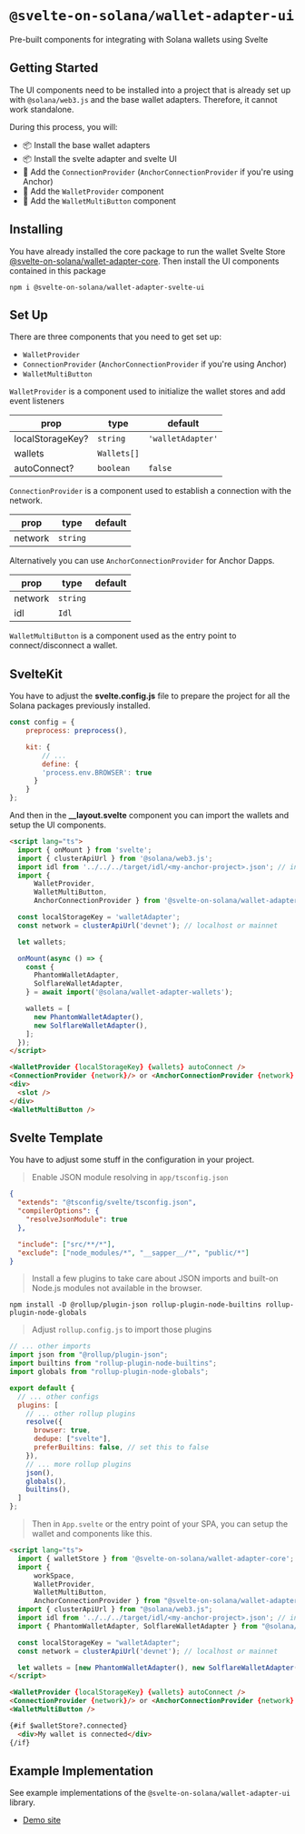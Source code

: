 # `@svelte-on-solana/wallet-adapter-ui`

Pre-built components for integrating with Solana wallets using Svelte

## Getting Started

The UI components need to be installed into a project that is already set up with `@solana/web3.js` and the base wallet adapters. Therefore, it cannot work standalone.

During this process, you will:

-   📦 Install the base wallet adapters
-   📦 Install the svelte adapter and svelte UI
-   🔨 Add the `ConnectionProvider` (`AnchorConnectionProvider` if you're using Anchor)
-   🔨 Add the `WalletProvider` component
-   🔨 Add the `WalletMultiButton` component

## Installing

You have already installed the core package to run the wallet Svelte Store [@svelte-on-solana/wallet-adapter-core](github.com/svelte-on-solana/wallet-adapter/blob/master/packages/core/README.md). Then install the UI components contained in this package

```shell
npm i @svelte-on-solana/wallet-adapter-svelte-ui
```

## Set Up

There are three components that you need to get set up:

-   `WalletProvider`
-   `ConnectionProvider` (`AnchorConnectionProvider` if you're using Anchor)
-   `WalletMultiButton`

`WalletProvider` is a component used to initialize the wallet stores and add event listeners

| prop             | type        | default           |
| ---------------- | ----------- | ----------------- |
| localStorageKey? | `string`    | `'walletAdapter'` |
| wallets          | `Wallets[]` |                   |
| autoConnect?     | `boolean`   | `false`           |

`ConnectionProvider` is a component used to establish a connection with the network.

| prop    | type     | default |
| ------- | -------- | ------- |
| network | `string` |         |

Alternatively you can use `AnchorConnectionProvider` for Anchor Dapps.

| prop    | type     | default |
| ------- | -------- | ------- |
| network | `string` |         |
| idl     | `Idl`    |         |

`WalletMultiButton` is a component used as the entry point to connect/disconnect a wallet.


## SvelteKit

You have to adjust the **svelte.config.js** file to prepare the project for all the Solana packages previously installed.

```javascript
const config = {
	preprocess: preprocess(),

	kit: {
		// ...
		define: {
        'process.env.BROWSER': true
      }
	}
};
```

And then in the **__layout.svelte** component you can import the wallets and setup the UI components.

```html
<script lang="ts">
  import { onMount } from 'svelte';
  import { clusterApiUrl } from '@solana/web3.js';
  import idl from '../../../target/idl/<my-anchor-project>.json'; // in case you are using Anchor
  import {
	  WalletProvider,
	  WalletMultiButton,
	  AnchorConnectionProvider } from '@svelte-on-solana/wallet-adapter-svelte-ui';

  const localStorageKey = 'walletAdapter';
  const network = clusterApiUrl('devnet'); // localhost or mainnet

  let wallets;

  onMount(async () => {
    const {
      PhantomWalletAdapter,
      SolflareWalletAdapter,
    } = await import('@solana/wallet-adapter-wallets');

    wallets = [
      new PhantomWalletAdapter(),
      new SolflareWalletAdapter(),
    ];
  });
</script>

<WalletProvider {localStorageKey} {wallets} autoConnect />
<ConnectionProvider {network}/> or <AnchorConnectionProvider {network} {idl} />
<div>
  <slot />
</div>
<WalletMultiButton />
```

## Svelte Template

You have to adjust some stuff in the configuration in your project.

> Enable JSON module resolving in `app/tsconfig.json`

```json
{
  "extends": "@tsconfig/svelte/tsconfig.json",
  "compilerOptions": {
    "resolveJsonModule": true
  },

  "include": ["src/**/*"],
  "exclude": ["node_modules/*", "__sapper__/*", "public/*"]
}
```
> Install a few plugins to take care about JSON imports and built-on Node.js modules not available in the browser.

```shell
npm install -D @rollup/plugin-json rollup-plugin-node-builtins rollup-plugin-node-globals
```

> Adjust `rollup.config.js` to import those plugins
```javascript
// ... other imports
import json from "@rollup/plugin-json";
import builtins from "rollup-plugin-node-builtins";
import globals from "rollup-plugin-node-globals";

export default {
  // ... other configs
  plugins: [
    // ... other rollup plugins
    resolve({
      browser: true,
      dedupe: ["svelte"],
      preferBuiltins: false, // set this to false
    }),
    // ... more rollup plugins
    json(),
    globals(),
    builtins(),
  ]
};
```

> Then in `App.svelte` or the entry point of your SPA, you can setup the wallet and components like this.

```html
<script lang="ts">
  import { walletStore } from '@svelte-on-solana/wallet-adapter-core';
  import {
	  workSpace,
	  WalletProvider,
	  WalletMultiButton,
	  AnchorConnectionProvider } from "@svelte-on-solana/wallet-adapter-ui";
  import { clusterApiUrl } from "@solana/web3.js";
  import idl from '../../../target/idl/<my-anchor-project>.json'; // in case you are using Anchor
  import { PhantomWalletAdapter, SolflareWalletAdapter } from "@solana/wallet-adapter-wallets";

  const localStorageKey = "walletAdapter";
  const network = clusterApiUrl('devnet'); // localhost or mainnet

  let wallets = [new PhantomWalletAdapter(), new SolflareWalletAdapter()];
</script>

<WalletProvider {localStorageKey} {wallets} autoConnect />
<ConnectionProvider {network}/> or <AnchorConnectionProvider {network} {idl} />
<WalletMultiButton />

{#if $walletStore?.connected}
  <div>My wallet is connected</div>
{/if}
```

## Example Implementation

See example implementations of the `@svelte-on-solana/wallet-adapter-ui` library.

- [Demo site][1]

[1]: https://github.com/silvestrevivo/solana-svelte-counter/tree/master/app
